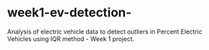 # week1-ev-detection-
Analysis of electric vehicle data to detect outliers in Percent Electric Vehicles using IQR method - Week 1 project.
